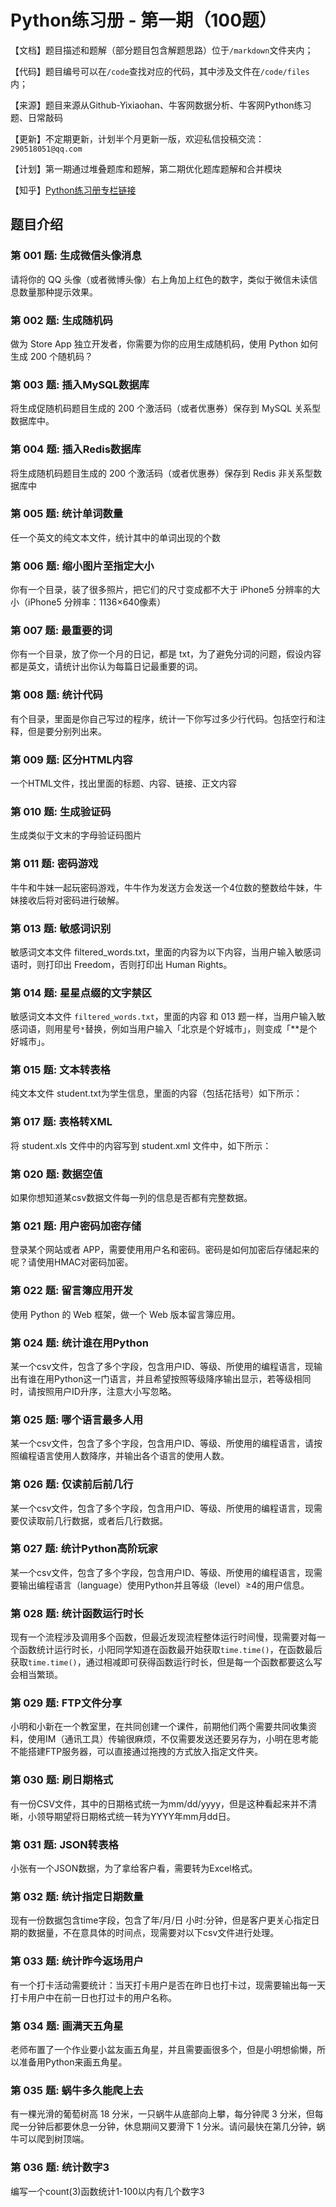 # Python练习册 - 第一期（100题）

【文档】题目描述和题解（部分题目包含解题思路）位于`/markdown`文件夹内；

【代码】题目编号可以在`/code`查找对应的代码，其中涉及文件在`/code/files`内；

【来源】题目来源从Github-Yixiaohan、牛客网数据分析、牛客网Python练习题、日常敲码

【更新】不定期更新，计划半个月更新一版，欢迎私信投稿交流：`290518051@qq.com`

【计划】第一期通过堆叠题库和题解，第二期优化题库题解和合并模块

【知乎】[Python练习册专栏链接](https://www.zhihu.com/column/c_1706758542932103168)

## 题目介绍

### 第 001 题: 生成微信头像消息
 请将你的 QQ 头像（或者微博头像）右上角加上红色的数字，类似于微信未读信息数量那种提示效果。

### 第 002 题: 生成随机码
 做为 Store App 独立开发者，你需要为你的应用生成随机码，使用 Python 如何生成 200 个随机码？

### 第 003 题: 插入MySQL数据库
 将生成促随机码题目生成的 200 个激活码（或者优惠券）保存到 MySQL 关系型数据库中。

### 第 004 题: 插入Redis数据库
 将生成随机码题目生成的 200 个激活码（或者优惠券）保存到 Redis 非关系型数据库中

### 第 005 题: 统计单词数量
 任一个英文的纯文本文件，统计其中的单词出现的个数

### 第 006 题: 缩小图片至指定大小
 你有一个目录，装了很多照片，把它们的尺寸变成都不大于 iPhone5 分辨率的大小（iPhone5 分辨率：1136×640像素）

### 第 007 题: 最重要的词
 你有一个目录，放了你一个月的日记，都是 txt，为了避免分词的问题，假设内容都是英文，请统计出你认为每篇日记最重要的词。

### 第 008 题: 统计代码
 有个目录，里面是你自己写过的程序，统计一下你写过多少行代码。包括空行和注释，但是要分别列出来。

### 第 009 题: 区分HTML内容
 一个HTML文件，找出里面的标题、内容、链接、正文内容

### 第 010 题: 生成验证码
 生成类似于文末的字母验证码图片

### 第 011 题: 密码游戏
 牛牛和牛妹一起玩密码游戏，牛牛作为发送方会发送一个4位数的整数给牛妹，牛妹接收后将对密码进行破解。

### 第 013 题: 敏感词识别
 敏感词文本文件 filtered_words.txt，里面的内容为以下内容，当用户输入敏感词语时，则打印出 Freedom，否则打印出 Human Rights。

### 第 014 题: 星星点缀的文字禁区
 敏感词文本文件 `filtered_words.txt`，里面的内容 和 013 题一样，当用户输入敏感词语，则用星号`*`替换，例如当用户输入「北京是个好城市」，则变成「**是个好城市」。

### 第 015 题: 文本转表格
 纯文本文件 student.txt为学生信息，里面的内容（包括花括号）如下所示：

### 第 017 题: 表格转XML
 将 student.xls 文件中的内容写到 student.xml 文件中，如下所示：

### 第 020 题: 数据空值
 如果你想知道某csv数据文件每一列的信息是否都有完整数据。

### 第 021 题: 用户密码加密存储
 登录某个网站或者 APP，需要使用用户名和密码。密码是如何加密后存储起来的呢？请使用HMAC对密码加密。

### 第 022 题: 留言簿应用开发
 使用 Python 的 Web 框架，做一个 Web 版本留言簿应用。

### 第 024 题: 统计谁在用Python
 某一个csv文件，包含了多个字段，包含用户ID、等级、所使用的编程语言，现输出有谁在用Python这一门语言，并且希望按照等级降序输出显示，若等级相同时，请按照用户ID升序，注意大小写忽略。

### 第 025 题: 哪个语言最多人用
 某一个csv文件，包含了多个字段，包含用户ID、等级、所使用的编程语言，请按照编程语言使用人数降序，并输出各个语言的使用人数。

### 第 026 题: 仅读前后前几行
 某一个csv文件，包含了多个字段，包含用户ID、等级、所使用的编程语言，现需要仅读取前几行数据，或者后几行数据。

### 第 027 题: 统计Python高阶玩家
 某一个csv文件，包含了多个字段，包含用户ID、等级、所使用的编程语言，现需要输出编程语言（language）使用Python并且等级（level）≥4的用户信息。

### 第 028 题: 统计函数运行时长
 现有一个流程涉及调用多个函数，但最近发现流程整体运行时间慢，现需要对每一个函数统计运行时长，小阳同学知道在函数最开始获取`time.time()`，在函数最后获取`time.time()`，通过相减即可获得函数运行时长，但是每一个函数都要这么写会相当繁琐。

### 第 029 题: FTP文件分享
 小明和小新在一个教室里，在共同创建一个课件，前期他们两个需要共同收集资料，使用IM（通讯工具）传输很麻烦，不仅需要发送还要另存为，小明在思考能不能搭建FTP服务器，可以直接通过拖拽的方式放入指定文件夹。

### 第 030 题: 刷日期格式
 有一份CSV文件，其中的日期格式统一为mm/dd/yyyy，但是这种看起来并不清晰，小领导期望将日期格式统一转为YYYY年mm月dd日。

### 第 031 题: JSON转表格
 小张有一个JSON数据，为了拿给客户看，需要转为Excel格式。

### 第 032 题: 统计指定日期数量
 现有一份数据包含time字段，包含了年/月/日 小时:分钟，但是客户更关心指定日期的数据量，不在意具体的时间点，现需要对以下csv文件进行处理。

### 第 033 题: 统计昨今返场用户
 有一个打卡活动需要统计：当天打卡用户是否在昨日也打卡过，现需要输出每一天打卡用户中在前一日也打过卡的用户名称。

### 第 034 题: 画满天五角星
 老师布置了一个作业要小盆友画五角星，并且需要画很多个，但是小明想偷懒，所以准备用Python来画五角星。

### 第 035 题: 蜗牛多久能爬上去
 有一棵光滑的葡萄树高 18 分米，一只蜗牛从底部向上攀，每分钟爬 3 分米，但每爬一分钟后都要休息一分钟，休息期间又要滑下 1 分米。请问最快在第几分钟，蜗牛可以爬到树顶端。

### 第 036 题: 统计数字3
 编写一个count(3)函数统计1-100以内有几个数字3

